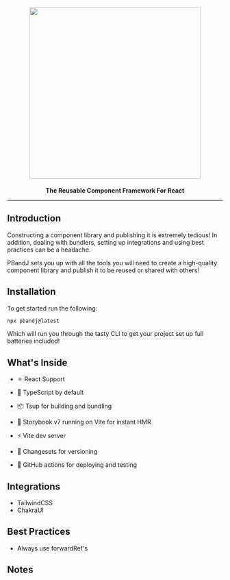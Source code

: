 <h1 align="center"><img src="https://raw.githubusercontent.com/moishinetzer/PBandJ/main/public/logo.png" width="400px" /></h1>

<p align="center">
  <b>The Reusable Component Framework For React</b>
</p>

---

## Introduction

Constructing a component library and publishing it is extremely tedious! In addition, dealing with bundlers, setting up integrations and using best practices can be a headache.

PBandJ sets you up with all the tools you will need to create a high-quality component library and publish it to be reused or shared with others!

## Installation

To get started run the following:

```sh
npx pbandj@latest
```

Which will run you through the tasty CLI to get your project set up full batteries included!

## What's Inside

- ⚛️ React Support

- 💙 TypeScript by default

- 📦 Tsup for building and bundling

- 📕 Storybook v7 running on Vite for instant HMR

- ⚡ Vite dev server

- 🦋 Changesets for versioning

- 🤖 GitHub actions for deploying and testing

## Integrations

- TailwindCSS
- ChakraUI

## Best Practices

- Always use forwardRef's

## Notes
